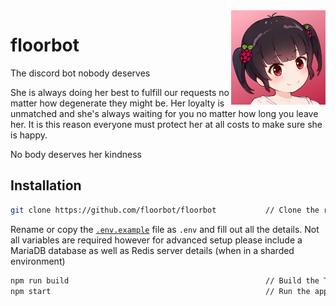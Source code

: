 <img align="right" width="30%" src="https://github.com/floorbot/floorbot/blob/main/res/avatars/1-2.png">

# floorbot

The discord bot nobody deserves

She is always doing her best to fulfill our requests no matter how degenerate they might be. Her loyalty is unmatched and she's always waiting for you no matter how long you leave her. It is this reason everyone must protect her at all costs to make sure she is happy.

No body deserves her kindness

## Installation

```bash
git clone https://github.com/floorbot/floorbot           // Clone the repo
```

Rename or copy the [`.env.example`](https://github.com/floorbot/floorbot/blob/main/.env.example) file as `.env` and fill out all the details.
Not all variables are required however for advanced setup please include a MariaDB database as well as Redis server details (when in a sharded environment)

```bash
npm run build                                            // Build the TypeScript
npm start                                                // Run the app
